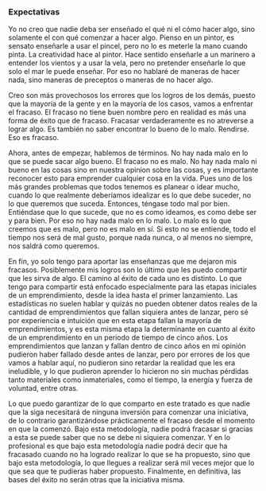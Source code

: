 ### Expectativas

Yo no creo que nadie deba ser enseñado el qué ni el cómo hacer algo, sino solamente el con qué comenzar a hacer algo. Pienso en un pintor, es sensato enseñarle a usar el pincel, pero no lo es meterle la mano cuando pinta. La creatividad hace al pintor. Hace sentido enseñarle a un marinero a entender los vientos y a usar la vela, pero no pretender enseñarle lo que solo el mar le puede enseñar. Por eso no hablaré de maneras de hacer nada, sino maneras de preceptos o maneras de no hacer algo.

Creo son más provechosos los errores que los logros de los demás, puesto que la mayoría de la gente y en la mayoría de los casos, vamos a enfrentar el fracaso. El fracaso no tiene buen nombre pero en realidad es más una forma de éxito que de fracaso. Fracasar verdaderamente es no atreverse a lograr algo. Es también no saber encontrar lo bueno de lo malo. Rendirse. Eso es fracaso. 

Ahora, antes de empezar, hablemos de términos. No hay nada malo en lo que se puede sacar algo bueno. El fracaso no es malo. No hay nada malo ni bueno en las cosas sino en nuestra opinion sobre las cosas, y es importante reconocer esto para emprender cualquier cosa en la vida. Pues uno de los más grandes problemas que todos tenemos es planear o idear mucho, cuando lo que realmente deberíamos idealizar es lo que debe suceder, no lo que queremos que suceda. Entonces, téngase todo mal por bien. Entiéndase que lo que sucede, que no es como ideamos, es como debe ser y para bien. Por eso no hay nada malo en lo malo. Lo malo es lo que creemos que es malo, pero no es malo en sí. Si esto no se entiende, todo el tiempo nos será de mal gusto, porque nada nunca, o al menos no siempre, nos saldrá como queremos.

En fin, yo solo tengo para aportar las enseñanzas que me dejaron mis fracasos. Posiblemente mis logros son lo último que les puedo compartir que les sirva de algo. El camino al éxito de cada uno es distinto. Lo que tengo para compartir está enfocado especialmente para las etapas iniciales de un emprendimiento, desde la idea hasta el primer lanzamiento. Las estadísticas no suelen hablar y quizás no pueden obtener datos reales de la cantidad de emprendimientos que fallan siquiera antes de lanzar, pero sé por experiencia e intuición que en esta etapa fallan la mayoría de emprendimientos, y es esta misma etapa la determinante en cuanto al éxito de un emprendimiento en un periodo de tiempo de cinco años. Los emprendimientos que lanzan y fallan dentro de cinco años en mi opinión pudieron haber fallado desde antes de lanzar, pero por errores de los que vamos a hablar aquí, no pudieron sino retardar la realidad que les era ineludible, y lo que pudieron aprender lo hicieron no sin muchas pérdidas tanto materiales como inmateriales, como el tiempo, la energía y fuerza de voluntad, entre otras.

Lo que puedo garantizar de lo que comparto en este tratado es que nadie que la siga necesitará de ninguna inversión para comenzar una iniciativa, de lo contrario garantizándose prácticamente el fracaso desde el momento en que la comenzó. Bajo esta metodología, nadie podrá fracasar si gracias a esta se puede saber que no se debe ni siquiera comenzar. Y en lo profesional es que bajo esta metodología nadie podrá decir que ha fracasado cuando no ha logrado realizar lo que se ha propuesto, sino que bajo esta metodología, lo que llegues a realizar será mil veces mejor que lo que sea que te pudieras haber propuesto. Finalmente, en definitiva, las bases del éxito no serán otras que la iniciativa misma.